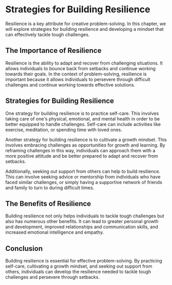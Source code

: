 Strategies for Building Resilience
===================================================================================

Resilience is a key attribute for creative problem-solving. In this chapter, we will explore strategies for building resilience and developing a mindset that can effectively tackle tough challenges.

The Importance of Resilience
----------------------------

Resilience is the ability to adapt and recover from challenging situations. It allows individuals to bounce back from setbacks and continue working towards their goals. In the context of problem-solving, resilience is important because it allows individuals to persevere through difficult challenges and continue working towards effective solutions.

Strategies for Building Resilience
----------------------------------

One strategy for building resilience is to practice self-care. This involves taking care of one's physical, emotional, and mental health in order to be better equipped to handle challenges. Self-care can include activities like exercise, meditation, or spending time with loved ones.

Another strategy for building resilience is to cultivate a growth mindset. This involves embracing challenges as opportunities for growth and learning. By reframing challenges in this way, individuals can approach them with a more positive attitude and be better prepared to adapt and recover from setbacks.

Additionally, seeking out support from others can help to build resilience. This can involve seeking advice or mentorship from individuals who have faced similar challenges, or simply having a supportive network of friends and family to turn to during difficult times.

The Benefits of Resilience
--------------------------

Building resilience not only helps individuals to tackle tough challenges but also has numerous other benefits. It can lead to greater personal growth and development, improved relationships and communication skills, and increased emotional intelligence and empathy.

Conclusion
----------

Building resilience is essential for effective problem-solving. By practicing self-care, cultivating a growth mindset, and seeking out support from others, individuals can develop the resilience needed to tackle tough challenges and persevere through setbacks.

